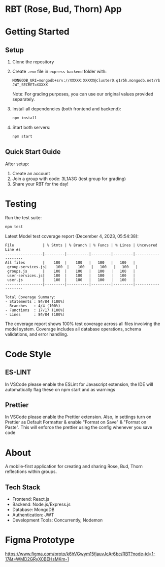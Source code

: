 # RBT (Rose, Bud, Thorn) App

# Getting Started

## Setup

1. Clone the repository
2. Create `.env` file in `express-backend` folder with:

    ```
    MONGODB_URI=mongodb+srv://XXXXX:XXXXX@cluster0.q1r5h.mongodb.net/rbt_users_data
    JWT_SECRET=XXXXX
    ```

    Note: For grading purposes, you can use our original values provided separately.

3. Install all dependencies (both frontend and backend):
    ```bash
    npm install
    ```
4. Start both servers:
    ```bash
    npm start
    ```

## Quick Start Guide

After setup:

1. Create an account
2. Join a group with code: 3L1A3G (test group for grading)
3. Share your RBT for the day!

# Testing

Run the test suite:

```bash
npm test
```

Latest Model test coverage report (December 4, 2023, 05:54:38):

```
File             | % Stmts | % Branch | % Funcs | % Lines | Uncovered Line #s
-----------------|---------|----------|---------|---------|-------------------
All files        |    100  |    100   |   100   |   100   |
 group-services.js|    100  |    100   |   100   |   100   |
 groups.js       |    100  |    100   |   100   |   100   |
 user-services.js|    100  |    100   |   100   |   100   |
 user.js         |    100  |    100   |   100   |   100   |
-----------------|---------|----------|---------|---------|-------------------

Total Coverage Summary:
- Statements : 84/84 (100%)
- Branches   : 4/4 (100%)
- Functions  : 17/17 (100%)
- Lines      : 84/84 (100%)
```

The coverage report shows 100% test coverage across all files involving the model system. Coverage includes all database operations, schema validations, and error handling.

# Code Style

## ES-LINT

In VSCode please enable the ESLint for Javascript extension, the IDE will automatically flag these on npm start and as warnings

## Prettier

In VSCode please enable the Prettier extension. Also, in settings turn on Prettier as Default Formatter & enable "Format on Save" & "Format on Paste". This will enforce the prettier using the config whenever you save code

# About

A mobile-first application for creating and sharing Rose, Bud, Thorn reflections within groups.

## Tech Stack

-   Frontend: React.js
-   Backend: Node.js/Express.js
-   Database: MongoDB
-   Authentication: JWT
-   Development Tools: Concurrently, Nodemon

# Figma Prototype

https://www.figma.com/proto/k6hVGwym15fjauvJcAr6bc/RBT?node-id=1-17&t=WMD2GRyX0BEHsMKm-1
